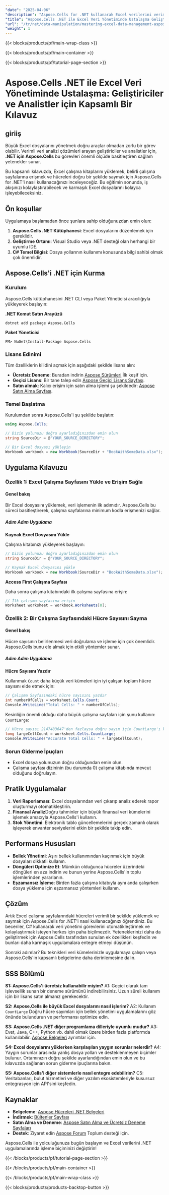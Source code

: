 ```yaml
---
"date": "2025-04-06"
"description": "Aspose.Cells for .NET kullanarak Excel verilerini verimli bir şekilde yönetmeyi ve analiz etmeyi öğrenin. Bu kılavuz, çalışma kitaplarını yüklemeyi, çalışma sayfalarına erişmeyi ve hücreleri saymayı kapsar."
"title": "Aspose.Cells .NET ile Excel Veri Yönetiminde Ustalaşma Geliştiriciler ve Analistler için Kapsamlı Bir Kılavuz"
"url": "/tr/net/data-manipulation/mastering-excel-data-management-aspose-cells-net/"
"weight": 1
---
```


{{< blocks/products/pf/main-wrap-class >}}

{{< blocks/products/pf/main-container >}}

{{< blocks/products/pf/tutorial-page-section >}}


# Aspose.Cells .NET ile Excel Veri Yönetiminde Ustalaşma: Geliştiriciler ve Analistler için Kapsamlı Bir Kılavuz

## giriiş

Büyük Excel dosyalarını yönetmek doğru araçlar olmadan zorlu bir görev olabilir. Verimli veri analizi çözümleri arayan geliştiriciler ve analistler için, **.NET için Aspose.Cells** bu görevleri önemli ölçüde basitleştiren sağlam yetenekler sunar.

Bu kapsamlı kılavuzda, Excel çalışma kitaplarını yüklemek, belirli çalışma sayfalarına erişmek ve hücreleri doğru bir şekilde saymak için Aspose.Cells for .NET'i nasıl kullanacağınızı inceleyeceğiz. Bu eğitimin sonunda, iş akışınızı kolaylaştırabilecek ve karmaşık Excel dosyalarını kolayca işleyebileceksiniz.

## Ön koşullar

Uygulamaya başlamadan önce şunlara sahip olduğunuzdan emin olun:
1. **Aspose.Cells .NET Kütüphanesi**: Excel dosyalarını düzenlemek için gereklidir.
2. **Geliştirme Ortamı**: Visual Studio veya .NET desteği olan herhangi bir uyumlu IDE.
3. **C# Temel Bilgisi**: Dosya yollarının kullanımı konusunda bilgi sahibi olmak çok önemlidir.

## Aspose.Cells'i .NET için Kurma

### Kurulum

Aspose.Cells kütüphanesini .NET CLI veya Paket Yöneticisi aracılığıyla yükleyerek başlayın:

**.NET Komut Satırı Arayüzü**
```shell
dotnet add package Aspose.Cells
```

**Paket Yöneticisi**
```shell
PM> NuGet\Install-Package Aspose.Cells
```

### Lisans Edinimi

Tüm özelliklerin kilidini açmak için aşağıdaki şekilde lisans alın:
- **Ücretsiz Deneme**: Buradan indirin [Aspose Sürümleri](https://releases.aspose.com/cells/net/) İlk keşif için.
- **Geçici Lisans**: Bir tane talep edin [Aspose Geçici Lisans Sayfası](https://purchase.aspose.com/temporary-license/).
- **Satın almak**: Kalıcı erişim için satın alma işlemi şu şekildedir: [Aspose Satın Alma Sayfası](https://purchase.aspose.com/buy).

### Temel Başlatma

Kurulumdan sonra Aspose.Cells'i şu şekilde başlatın:

```csharp
using Aspose.Cells;

// Dizin yolunuzu doğru ayarladığınızdan emin olun
string SourceDir = @"YOUR_SOURCE_DIRECTORY";

// Bir Excel dosyası yükleyin
Workbook workbook = new Workbook(SourceDir + "BookWithSomeData.xlsx");
```

## Uygulama Kılavuzu

### Özellik 1: Excel Çalışma Sayfasını Yükle ve Erişim Sağla

#### Genel bakış
Bir Excel dosyasını yüklemek, veri işlemenin ilk adımıdır. Aspose.Cells bu süreci basitleştirerek, çalışma sayfalarına minimum kodla erişmenizi sağlar.

##### Adım Adım Uygulama
**Kaynak Excel Dosyasını Yükle**

Çalışma kitabınızı yükleyerek başlayın:

```csharp
// Dizin yolunuzu doğru ayarladığınızdan emin olun
string SourceDir = @"YOUR_SOURCE_DIRECTORY";

// Kaynak Excel dosyasını yükle
Workbook workbook = new Workbook(SourceDir + "BookWithSomeData.xlsx");
```
**Access First Çalışma Sayfası**

Daha sonra çalışma kitabındaki ilk çalışma sayfasına erişin:

```csharp
// İlk çalışma sayfasına erişin
Worksheet worksheet = workbook.Worksheets[0];
```
### Özellik 2: Bir Çalışma Sayfasındaki Hücre Sayısını Sayma

#### Genel bakış
Hücre sayısının belirlenmesi veri doğrulama ve işleme için çok önemlidir. Aspose.Cells bunu ele almak için etkili yöntemler sunar.

##### Adım Adım Uygulama
**Hücre Sayısını Yazdır**

Kullanmak `Count` daha küçük veri kümeleri için iyi çalışan toplam hücre sayısını elde etmek için:

```csharp
// Çalışma Sayfasındaki hücre sayısını yazdır
int numberOfCells = worksheet.Cells.Count;
Console.WriteLine("Total Cells: " + numberOfCells);
```
Kesinliğin önemli olduğu daha büyük çalışma sayfaları için şunu kullanın: `CountLarge`:

```csharp
// Hücre sayısı 2147483647'den fazlaysa doğru sayım için CountLarge'ı kullanın
long largeCellCount = worksheet.Cells.CountLarge;
Console.WriteLine("Accurate Total Cells: " + largeCellCount);
```
### Sorun Giderme İpuçları
- Excel dosya yolunuzun doğru olduğundan emin olun.
- Çalışma sayfası dizininin (bu durumda 0) çalışma kitabında mevcut olduğunu doğrulayın.

## Pratik Uygulamalar
1. **Veri Raporlaması**: Excel dosyalarından veri çıkarıp analiz ederek rapor oluşturmayı otomatikleştirin.
2. **Finansal Analiz**Doğru tahminler için büyük finansal veri kümelerini işlemek amacıyla Aspose.Cells'i kullanın.
3. **Stok Yönetimi**: Elektronik tablo güncellemelerini gerçek zamanlı olarak işleyerek envanter seviyelerini etkin bir şekilde takip edin.

## Performans Hususları
- **Bellek Yönetimi**: Aşırı bellek kullanımından kaçınmak için büyük dosyaları dikkatli kullanın.
- **Döngüleri Optimize Et**: Mümkün olduğunca hücreler üzerindeki döngüleri en aza indirin ve bunun yerine Aspose.Cells'in toplu işlemlerinden yararlanın.
- **Eşzamansız İşleme**: Birden fazla çalışma kitabıyla aynı anda çalışırken dosya yükleme için eşzamansız yöntemleri kullanın.

## Çözüm
Artık Excel çalışma sayfalarındaki hücreleri verimli bir şekilde yüklemek ve saymak için Aspose.Cells for .NET'i nasıl kullanacağınızı öğrendiniz. Bu beceriler, C# kullanarak veri yönetimi görevlerini otomatikleştirmek ve kolaylaştırmak isteyen herkes için paha biçilmezdir. Yeteneklerinizi daha da geliştirmek için Aspose.Cells tarafından sunulan ek özellikleri keşfedin ve bunları daha karmaşık uygulamalara entegre etmeyi düşünün.

Sonraki adımlar? Bu teknikleri veri kümelerinizle uygulamaya çalışın veya Aspose.Cells'in kapsamlı belgelerine daha derinlemesine dalın.

## SSS Bölümü
**S1: Aspose.Cells'i ücretsiz kullanabilir miyim?**
A1: Geçici olarak tam işlevsellik sunan bir deneme sürümünü indirebilirsiniz. Uzun süreli kullanım için bir lisans satın almanız gerekecektir.

**S2: Aspose.Cells ile büyük Excel dosyalarını nasıl işlerim?**
A2: Kullanım `CountLarge` Doğru hücre sayımları için bellek yönetimi uygulamalarını göz önünde bulundurun ve performansı optimize edin.

**S3: Aspose.Cells .NET diğer programlama dilleriyle uyumlu mudur?**
A3: Evet, Java, C++, Python vb. dahil olmak üzere birden fazla platformda kullanılabilir. [Aspose Belgeleri](https://reference.aspose.com/cells/net/) ayrıntılar için.

**S4: Excel dosyalarını yüklerken karşılaşılan yaygın sorunlar nelerdir?**
A4: Yaygın sorunlar arasında yanlış dosya yolları ve desteklenmeyen biçimler bulunur. Ortamınızın doğru şekilde ayarlandığından emin olun ve bu kılavuzda sağlanan sorun giderme ipuçlarına bakın.

**S5: Aspose.Cells'i diğer sistemlerle nasıl entegre edebilirim?**
C5: Veritabanları, bulut hizmetleri ve diğer yazılım ekosistemleriyle kusursuz entegrasyon için API'sini keşfedin.

## Kaynaklar
- **Belgeleme**: [Aspose Hücreleri .NET Belgeleri](https://reference.aspose.com/cells/net/)
- **İndirmek**: [Bültenler Sayfası](https://releases.aspose.com/cells/net/)
- **Satın Alma ve Deneme**: [Aspose Satın Alma ve Ücretsiz Deneme Sayfaları](https://purchase.aspose.com/buy)
- **Destek**: Ziyaret edin [Aspose Forum](https://forum.aspose.com/c/cells/9) Toplum desteği için.

Aspose.Cells ile yolculuğunuza bugün başlayın ve Excel verilerini .NET uygulamalarında işleme biçiminizi değiştirin!

{{< /blocks/products/pf/tutorial-page-section >}}

{{< /blocks/products/pf/main-container >}}

{{< /blocks/products/pf/main-wrap-class >}}

{{< blocks/products/products-backtop-button >}}